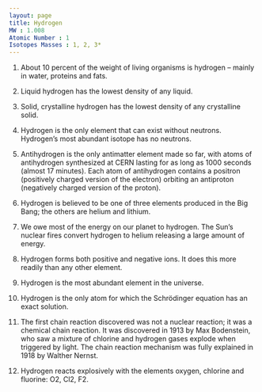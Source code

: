 ```yaml
---
layout: page
title: Hydrogen
MW : 1.008
Atomic Number : 1
Isotopes Masses : 1, 2, 3*
---
```


1. About 10 percent of the weight of living organisms is hydrogen – mainly in water, proteins and fats.

2. Liquid hydrogen has the lowest density of any liquid.

3. Solid, crystalline hydrogen has the lowest density of any crystalline solid.

4. Hydrogen is the only element that can exist without neutrons. Hydrogen’s most abundant isotope has no neutrons.

5. Antihydrogen is the only antimatter element made so far, with atoms of antihydrogen synthesized at CERN lasting for as long as 1000 seconds (almost 17 minutes). Each atom of antihydrogen contains a positron (positively charged version of the electron) orbiting an antiproton (negatively charged version of the proton).

6. Hydrogen is believed to be one of three elements produced in the Big Bang; the others are helium and lithium.

7. We owe most of the energy on our planet to hydrogen. The Sun’s nuclear fires convert hydrogen to helium releasing a large amount of energy.

8. Hydrogen forms both positive and negative ions. It does this more readily than any other element.

9. Hydrogen is the most abundant element in the universe.

10. Hydrogen is the only atom for which the Schrödinger equation has an exact solution.

11. The first chain reaction discovered was not a nuclear reaction; it was a chemical chain reaction. It was discovered in 1913 by Max Bodenstein, who saw a mixture of chlorine and hydrogen gases explode when triggered by light. The chain reaction mechanism was fully explained in 1918 by Walther Nernst.

12. Hydrogen reacts explosively with the elements oxygen, chlorine and fluorine: O2, Cl2, F2.